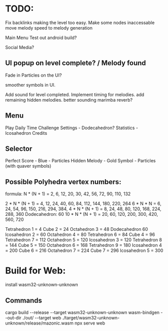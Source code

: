 # TODO:
Fix backlinks making the level too easy.
Make some nodes inaccessable
move melody speed to melody generation

Main Menu
Test out android build?

Social Media?

## UI popup on level complete? / Melody found
Fade in
Particles on the UI?


smoother symbols in UI.

Add sound for level completed.
Implement timing for melodies.
add remaining hidden melodies.
better sounding marimba
reverb?

## Menu
Play
Daily
Time Challenge
Settings - Dodecahedron?
Statistics - Icosahedron
Credits

## Selector
Perfect Score - Blue - Particles
Hidden Melody - Gold Symbol - Particles (with quaver symbols)

## Possible Polyhedra vertex numbers:

formula:
N * (N + 1) = 2, 6, 12, 20, 30, 42, 56, 72, 90, 110, 132

2 * N * (N + 1) = 4, 12, 24, 40, 60, 84, 112, 144, 180, 220, 264
6 * N * N = 6, 24, 54, 96, 150, 216, 294, 384, 
4 * N * (N + 1) = 8, 24, 48, 80, 120, 168, 224, 288, 360
Dodecahedron: 60
10 * N * (N + 1) = 20, 60, 120, 200, 300, 420, 560, 720

Tetrahedron 1 = 4
Cube 2 = 24
Octahedron 3 = 48
Dodecahedron 60
Icosahedron 2 = 60
Octahedron 4 = 80
Tetrahedron 6 = 84
Cube 4 = 96
Tetrahedron 7 = 112
Octahedron 5 = 120
Icosahedron 3 = 120
Tetrahedron 8 = 144
Cube 5 = 150
Octahedron 6 = 168
Tetrahedron 9 = 180
Icosahedron 4 = 200
Cube 6 = 216
Octahedron 7 = 224
Cube 7 = 296
Icosahedron 5 = 300

# Build for Web:

install wasm32-unknown-unknown

## Commands
cargo build --release --target wasm32-unknown-unknown
wasm-bindgen --out-dir ./out/ --target web ./target/wasm32-unknown-unknown/release/mazonic.wasm
npx serve web

